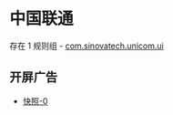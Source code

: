 # 中国联通

存在 1 规则组 - [com.sinovatech.unicom.ui](/src/apps/com.sinovatech.unicom.ui.ts)

## 开屏广告

- [快照-0](https://gkd-kit.songe.li/import/12535185)
